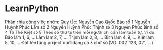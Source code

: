 # LearnPython
Phân chia công việc nhóm:
Quy tắc:
Nguyễn Cao Quốc Bảo số 1
Nguyễn Huỳnh Phúc Lâm số 2
Nguyễn Huỳnh Phúc Thịnh số 3
Nguyễn Phúc Bình số 4
Tô Thế Kiệt số 5
  Theo số thứ tự trên mỗi người chỉ cần làm tuần tự.
Ví dụ:
Bảo làm 1, 6, ...
Lâm làm 2, 7, ...
Thịnh làm 3, 8, ...
Bình làm 4, 9, ...
Kiệt lam 5, 10, ...
Đặt tên từng project dưới dạng có 3 chữ số (VD: 002, 123, 021, ...)
